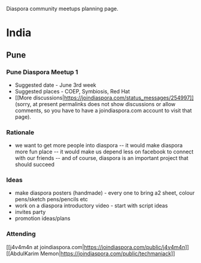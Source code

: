 Diaspora community meetups planning page.

# India

## Pune

### Pune Diaspora Meetup 1 

- Suggested date - June 3rd week
- Suggested places - COEP, Symbiosis, Red Hat
- [[More discussions|https://joindiaspora.com/status_messages/254997]] (sorry, at present permalinks does not show discussions or allow comments, so you have to have a joindiaspora.com account to visit that page). 

### Rationale

- we want to get more people into diaspora
-- it would make diaspora more fun place
-- it would make us depend less on facebook to connect with our friends
-- and of course, diaspora is an important project that should succeed

### Ideas 

- make diaspora posters (handmade) - every one to bring a2 sheet, colour pens/sketch pens/pencils etc
- work on a diaspora introductory video - start with script ideas
- invites party
- promotion ideas/plans

### Attending
[[j4v4m4n at joindiaspora.com|https://joindiaspora.com/public/j4v4m4n]]  
[[AbdulKarim Memon|https://joindiaspora.com/public/techmaniack]]